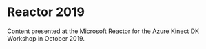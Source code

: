 # Reactor 2019

Content presented at the Microsoft Reactor for the Azure Kinect DK Workshop in October 2019.